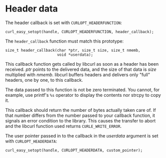 # Header data

The header callback is set with `CURLOPT_HEADERFUNCTION`:

    curl_easy_setopt(handle, CURLOPT_HEADERFUNCTION, header_callback);

The `header_callback` function must match this prototype:

    size_t header_callback(char *ptr, size_t size, size_t nmemb,
                           void *userdata);

This callback function gets called by libcurl as soon as a header has been
received. *ptr* points to the delivered data, and the size of that data is
*size* multiplied with *nmemb*. libcurl buffers headers and delivers only
"full" headers, one by one, to this callback.

The data passed to this function is not be zero terminated. You cannot, for
example, use printf's `%s` operator to display the contents nor strcpy to copy
it.

This callback should return the number of bytes actually taken care of. If
that number differs from the number passed to your callback function, it
signals an error condition to the library. This causes the transfer to abort
and the libcurl function used returns `CURLE_WRITE_ERROR`.

The user pointer passed in to the callback in the *userdata* argument is set
with `CURLOPT_HEADERDATA`:

    curl_easy_setopt(handle, CURLOPT_HEADERDATA, custom_pointer);
